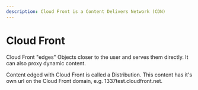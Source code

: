 ```yaml
---
description: Cloud Front is a Content Delivers Network (CDN)
---
```


# Cloud Front

Cloud Front "edges" Objects closer to the user and serves them directly. It can also proxy dynamic content.

Content edged with Cloud Front is called a Distribution. This content has it's own url on the Cloud Front domain, e.g. 1337test.cloudfront.net.

